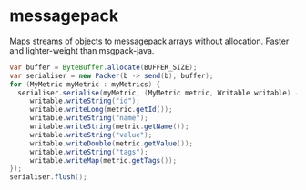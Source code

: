 # messagepack

Maps streams of objects to messagepack arrays without allocation. Faster and lighter-weight than msgpack-java.


```java
var buffer = ByteBuffer.allocate(BUFFER_SIZE);
var serialiser = new Packer(b -> send(b), buffer);
for (MyMetric myMetric : myMetrics) {
  serialiser.serialise(myMetric, (MyMetric metric, Writable writable) -> {
     writable.writeString("id");
     writable.writeLong(metric.getId());
     writable.writeString("name");
     writable.writeString(metric.getName());
     writable.writeString("value");
     writable.writeDouble(metric.getValue());
     writable.writeString("tags");
     writable.writeMap(metric.getTags());
});
serialiser.flush();

```
